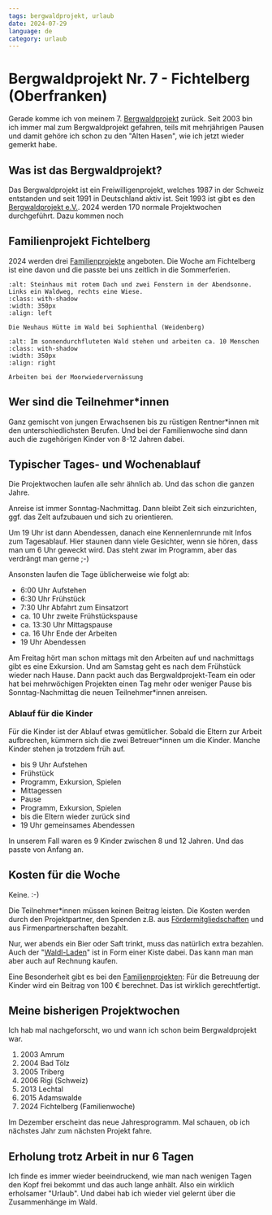 ```yaml
---
tags: bergwaldprojekt, urlaub
date: 2024-07-29
language: de
category: urlaub
---
```


# Bergwaldprojekt Nr. 7 - Fichtelberg (Oberfranken)

Gerade komme ich von meinem 7. [Bergwaldprojekt](https://www.bergwaldprojekt.de) zurück. Seit 2003 bin ich immer mal zum Bergwaldprojekt gefahren, teils mit mehrjährigen Pausen und damit gehöre ich schon zu den "Alten Hasen", wie ich jetzt wieder gemerkt habe.

## Was ist das Bergwaldprojekt?

Das Bergwaldprojekt ist ein Freiwilligenprojekt, welches 1987 in der Schweiz entstanden und seit 1991 in Deutschland aktiv ist. Seit 1993 ist gibt es den [Bergwaldprojekt e.V.](https://www.bergwaldprojekt.de/ueber-uns/verein). 2024 werden 170 normale Projektwochen durchgeführt. Dazu kommen noch

## Familienprojekt Fichtelberg

2024 werden drei [Familienprojekte](https://www.bergwaldprojekt.de/projekte/freiwilligenprojekte/familienprojekte) angeboten. Die Woche am Fichtelberg ist eine davon und die passte bei uns zeitlich in die Sommerferien.

```{thumbnail} 20240722_200640_conv.jpg
:alt: Steinhaus mit rotem Dach und zwei Fenstern in der Abendsonne. Links ein Waldweg, rechts eine Wiese.
:class: with-shadow
:width: 350px
:align: left

Die Neuhaus Hütte im Wald bei Sophienthal (Weidenberg)
```

```{thumbnail} 20240723_155844_conv.jpg
:alt: Im sonnendurchfluteten Wald stehen und arbeiten ca. 10 Menschen
:class: with-shadow
:width: 350px
:align: right

Arbeiten bei der Moorwiedervernässung
```

## Wer sind die Teilnehmer\*innen

Ganz gemischt von jungen Erwachsenen bis zu rüstigen Rentner\*innen mit den unterschiedlichsten Berufen. Und bei der Familienwoche sind dann auch die zugehörigen Kinder von 8-12 Jahren dabei.

## Typischer Tages- und Wochenablauf

Die Projektwochen laufen alle sehr ähnlich ab. Und das schon die ganzen Jahre.

Anreise ist immer Sonntag-Nachmittag. Dann bleibt Zeit sich einzurichten, ggf. das Zelt aufzubauen und sich zu orientieren.

Um 19 Uhr ist dann Abendessen, danach eine Kennenlernrunde mit Infos zum Tagesablauf. Hier staunen dann viele Gesichter, wenn sie hören, dass man um 6 Uhr geweckt wird. Das steht zwar im Programm, aber das verdrängt man gerne ;-)

Ansonsten laufen die Tage üblicherweise wie folgt ab:

* 6:00 Uhr Aufstehen
* 6:30 Uhr Frühstück
* 7:30 Uhr Abfahrt zum Einsatzort
* ca. 10 Uhr zweite Frühstückspause
* ca. 13:30 Uhr Mittagspause
* ca. 16 Uhr Ende der Arbeiten
* 19 Uhr Abendessen

Am Freitag hört man schon mittags mit den Arbeiten auf und nachmittags gibt es eine Exkursion. Und am Samstag geht es nach dem Frühstück wieder nach Hause. Dann packt auch das Bergwaldprojekt-Team ein oder hat bei mehrwöchigen Projekten einen Tag mehr oder weniger Pause bis Sonntag-Nachmittag die neuen Teilnehmer\*innen anreisen.

### Ablauf für die Kinder

Für die Kinder ist der Ablauf etwas gemütlicher. Sobald die Eltern zur Arbeit aufbrechen, kümmern sich die zwei Betreuer\*innen um die Kinder. Manche Kinder stehen ja trotzdem früh auf.

* bis 9 Uhr Aufstehen
* Frühstück
* Programm, Exkursion, Spielen
* Mittagessen
* Pause
* Programm, Exkursion, Spielen
* bis die Eltern wieder zurück sind
* 19 Uhr gemeinsames Abendessen

In unserem Fall waren es 9 Kinder zwischen 8 und 12 Jahren. Und das passte von Anfang an.


## Kosten für die Woche

Keine. :-)

Die Teilnehmer\*innen müssen keinen Beitrag leisten. Die Kosten werden durch den Projektpartner, den Spenden z.B. aus [Fördermitgliedschaften](https://www.bergwaldprojekt.de/foerdern) und aus Firmenpartnerschaften bezahlt.

Nur, wer abends ein Bier oder Saft trinkt, muss das natürlich extra bezahlen. Auch der "[Waldl-Laden](https://www.bergwaldprojekt.de/shop)" ist in Form einer Kiste dabei. Das kann man man aber auch auf Rechnung kaufen.

Eine Besonderheit gibt es bei den [Familienprojekten](https://www.bergwaldprojekt.de/projekte/freiwilligenprojekte/familienprojekte): Für die Betreuung der Kinder wird ein Beitrag von 100 € berechnet. Das ist wirklich gerechtfertigt.

## Meine bisherigen Projektwochen

Ich hab mal nachgeforscht, wo und wann ich schon beim Bergwaldprojekt war.

1. 2003 Amrum
2. 2004 Bad Tölz
3. 2005 Triberg
4. 2006 Rigi (Schweiz)
5. 2013 Lechtal
6. 2015 Adamswalde
7. 2024 Fichtelberg (Familienwoche)

Im Dezember erscheint das neue Jahresprogramm. Mal schauen, ob ich nächstes Jahr zum nächsten Projekt fahre.

## Erholung trotz Arbeit in nur 6 Tagen

Ich finde es immer wieder beeindruckend, wie man nach wenigen Tagen den Kopf frei bekommt und das auch lange anhält. Also ein wirklich erholsamer "Urlaub". Und dabei hab ich wieder viel gelernt über die Zusammenhänge im Wald.
